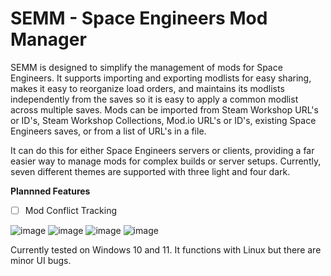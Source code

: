 # SEMM - Space Engineers Mod Manager
SEMM is designed to simplify the management of mods for Space Engineers. It supports importing and exporting modlists for easy sharing, makes it easy to reorganize load orders, and maintains its modlists independently from the saves so it is easy to apply a common modlist across multiple saves. Mods can be imported from Steam Workshop URL's or ID's, Steam Workshop Collections, Mod.io URL's or ID's, existing Space Engineers saves, or from a list of URL's in a file.

It can do this for either Space Engineers servers or clients, providing a far easier way to manage mods for complex builds or server setups. Currently, seven different themes are supported with three light and four dark.

**Plannned Features**
* [ ] Mod Conflict Tracking

![image](https://github.com/user-attachments/assets/924d4329-8b38-4b85-9306-5459763f7aed)
![image](https://github.com/user-attachments/assets/59a67789-0c50-4cfb-9611-663cdaff192a)
![image](https://github.com/user-attachments/assets/267cbbf9-a457-4dbc-b863-f23a741b02ae)
![image](https://github.com/user-attachments/assets/1bf74be1-b2f1-44b9-a855-7d6029de2caa)



Currently tested on Windows 10 and 11. It functions with Linux but there are minor UI bugs.
